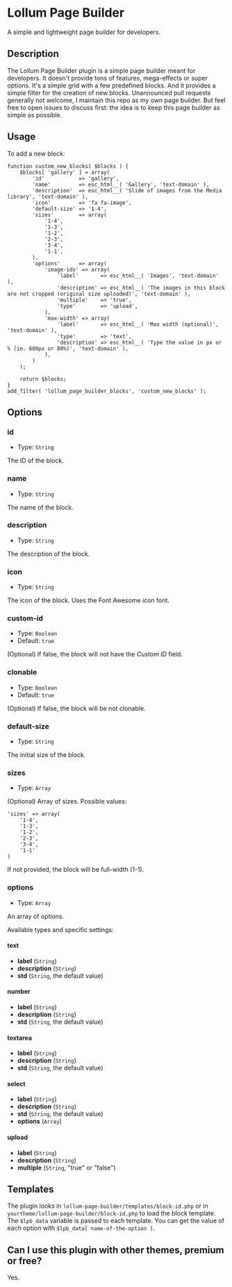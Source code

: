 # Lollum Page Builder
A simple and lightweight page builder for developers.

## Description
The Lollum Page Builder plugin is a simple page builder meant for developers. It doesn't provide tons of features, mega-effects or super options. It's a simple grid with a few predefined blocks. And it provides a simple filter for the creation of new blocks. Unannounced pull requests generally not welcome, I maintain this repo as my own page builder. But feel free to open issues to discuss first: the idea is to keep this page builder as simple as possible.

## Usage

To add a new block:

```
function custom_new_blocks( $blocks ) {
	$blocks[ 'gallery' ] = array(
		'id'           => 'gallery',
		'name'         => esc_html__( 'Gallery', 'text-domain' ),
		'description'  => esc_html__( 'Slide of images from the Media library', 'text-domain' ),
		'icon'         => 'fa fa-image',
		'default-size' => '1-4',
		'sizes'        => array(
			'1-4',
			'1-3',
			'1-2',
			'2-3',
			'3-4',
			'1-1',
		),
		'options'      => array(
			'image-ids' => array(
				'label'       => esc_html__( 'Images', 'text-domain' ),
				'description' => esc_html__( 'The images in this block are not cropped (original size uploaded)', 'text-domain' ),
				'multiple'    => 'true',
				'type'        => 'upload',
			),
			'max-width' => array(
				'label'       => esc_html__( 'Max width (optional)', 'text-domain' ),
				'type'        => 'text',
				'description' => esc_html__( 'Type the value in px or % (ie. 600px or 80%)', 'text-domain' ),
			),
		)
	);

	return $blocks;
}
add_filter( 'lollum_page_builder_blocks', 'custom_new_blocks' );
```

## Options

### id
- Type: `String`

The ID of the block.

### name
- Type: `String`

The name of the block.

### description
- Type: `String`

The description of the block.

### icon
- Type: `String`

The icon of the block. Uses the Font Awesome icon font.

### custom-id
- Type: `Boolean`
- Default: `true`

(Optional) If false, the block will not have the *Custom ID* field.

### clonable
- Type: `Boolean`
- Default: `true`

(Optional) If false, the block will be not clonable.

### default-size
- Type: `String`

The initial size of the block.

### sizes
- Type: `Array`

(Optional) Array of sizes. Possible values:

```
'sizes' => array(
	'1-4',
	'1-3',
	'1-2',
	'2-3',
	'3-4',
	'1-1'
)
```
If not provided, the block will be full-width (1-1).

### options
- Type: `Array`

An array of options.

Available types and specific settings:

#### text
- **label** (`String`)
- **description** (`String`)
- **std** (`String`, the default value)

#### number
- **label** (`String`)
- **description** (`String`)
- **std** (`String`, the default value)

#### textarea
- **label** (`String`)
- **description** (`String`)
- **std** (`String`, the default value)

#### select
- **label** (`String`)
- **description** (`String`)
- **std** (`String`, the default value)
- **options** (`Array`)

#### upload
- **label** (`String`)
- **description** (`String`)
- **multiple** (`String`, "true" or "false")

## Templates
The plugin looks in `lollum-page-builder/templates/block-id.php` or in `yourtheme/lollum-page-builder/block-id.php` to load the block template. The `$lpb_data` variable is passed to each template. You can get the value of each option with `$lpb_data[ name-of-the-option ]`.

## Can I use this plugin with other themes, premium or free?
Yes.
